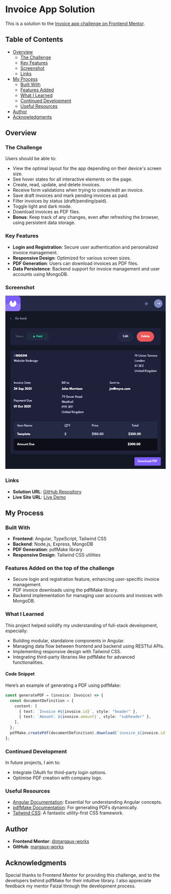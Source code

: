 # Invoice App Solution

This is a solution to the [Invoice app challenge on Frontend Mentor](https://www.frontendmentor.io/challenges/invoice-app-i7KaLTQjl).

## Table of Contents

- [Overview](#overview)
  - [The Challenge](#the-challenge)
  - [Key Features](#key-features)
  - [Screenshot](#screenshot)
  - [Links](#links)
- [My Process](#my-process)
  - [Built With](#built-with)
  - [Features Added](#features-added)
  - [What I Learned](#what-i-learned)
  - [Continued Development](#continued-development)
  - [Useful Resources](#useful-resources)
- [Author](#author)
- [Acknowledgments](#acknowledgments)

## Overview

### The Challenge

Users should be able to:

- View the optimal layout for the app depending on their device's screen size.
- See hover states for all interactive elements on the page.
- Create, read, update, and delete invoices.
- Receive form validations when trying to create/edit an invoice.
- Save draft invoices and mark pending invoices as paid.
- Filter invoices by status (draft/pending/paid).
- Toggle light and dark mode.
- Download invoices as PDF files.
- **Bonus**: Keep track of any changes, even after refreshing the browser, using persistent data storage.

### Key Features

- **Login and Registration**: Secure user authentication and personalized invoice management.
- **Responsive Design**: Optimized for various screen sizes.
- **PDF Generation**: Users can download invoices as PDF files.
- **Data Persistence**: Backend support for invoice management and user accounts using MongoDB.

### Screenshot

![App Screenshot](/public/icons/screenshot.png)

### Links

- **Solution URL**: [GitHub Repository](https://github.com/margaux-works/invoice-app-client)
- **Live Site URL**: [Live Demo](https://margaux-works.github.io/invoice-app-client/welcome)

## My Process

### Built With

- **Frontend**: Angular, TypeScript, Tailwind CSS
- **Backend**: Node.js, Express, MongoDB
- **PDF Generation**: pdfMake library
- **Responsive Design**: Tailwind CSS utilities

### Features Added on the top of the challenge

- Secure login and registration feature, enhancing user-specific invoice management.
- PDF invoice downloads using the pdfMake library.
- Backend implementation for managing user accounts and invoices with MongoDB.

### What I Learned

This project helped solidify my understanding of full-stack development, especially:

- Building modular, standalone components in Angular.
- Managing data flow between frontend and backend using RESTful APIs.
- Implementing responsive design with Tailwind CSS.
- Integrating third-party libraries like pdfMake for advanced functionalities.

#### Code Snippet

Here’s an example of generating a PDF using pdfMake:

```typescript
const generatePDF = (invoice: Invoice) => {
  const documentDefinition = {
    content: [
      { text: `Invoice #${invoice.id}`, style: "header" },
      { text: `Amount: ${invoice.amount}`, style: "subheader" },
    ],
  };
  pdfMake.createPdf(documentDefinition).download(`invoice_${invoice.id}.pdf`);
};
```

### Continued Development

In future projects, I aim to:

- Integrate OAuth for third-party login options.
- Optimise PDF creation with company logo.

### Useful Resources

- [Angular Documentation](https://angular.io/docs): Essential for understanding Angular concepts.
- [pdfMake Documentation](https://pdfmake.github.io/docs/0.1/): For generating PDFs dynamically.
- [Tailwind CSS](https://tailwindcss.com/): A fantastic utility-first CSS framework.

## Author

- **Frontend Mentor**: [@margaux-works](https://www.frontendmentor.io/profile/margaux-works)
- **GitHub**: [margaux-works](https://github.com/margaux-works)

## Acknowledgments

Special thanks to Frontend Mentor for providing this challenge, and to the developers behind pdfMake for their intuitive library. I also appreciate feedback my mentor Faizal through the development process.
